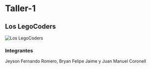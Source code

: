 # Taller-1
## Los LegoCoders
![Los LegoCoders](https://github.com/JMC020406/Taller-1/assets/159207395/1a07492a-d8da-4634-bc80-309179f38158)
### Integrantes
Jeyson Fernando Romero, Bryan Felipe Jaime y Juan Manuel Coronell
